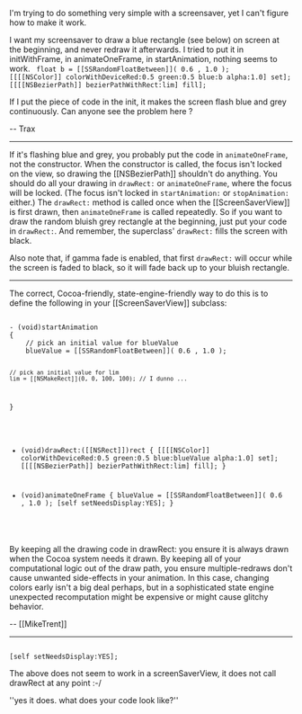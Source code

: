 I'm trying to do something very simple with a screensaver, yet I can't figure how to make it work.

I want my screensaver to draw a blue rectangle (see below) on screen at the beginning, and never redraw it afterwards. I tried to put it in initWithFrame, in animateOneFrame, in startAnimation, nothing seems to work.
<code>
    float b = [[SSRandomFloatBetween]]( 0.6 , 1.0 );
    [[[[NSColor]] colorWithDeviceRed:0.5 green:0.5 blue:b alpha:1.0] set];
    [[[[NSBezierPath]] bezierPathWithRect:lim] fill];
</code>

If I put the piece of code in the init, it makes the screen flash blue and grey continuously. Can anyone see the problem here ?

-- Trax

----

If it's flashing blue and grey, you probably put the code in <code>animateOneFrame</code>, not the constructor. When the constructor is called, the focus isn't locked on the view, so drawing the [[NSBezierPath]] shouldn't do anything. You should do all your drawing in <code>drawRect:</code> or <code>animateOneFrame</code>, where the focus will be locked. (The focus isn't locked in <code>startAnimation:</code> or <code>stopAnimation:</code> either.) The <code>drawRect:</code> method is called once when the [[ScreenSaverView]] is first drawn, then <code>animateOneFrame</code> is called repeatedly. So if you want to draw the random bluish grey rectangle at the beginning, just put your code in <code>drawRect:</code>. And remember, the superclass' <code>drawRect:</code> fills the screen with black.

Also note that, if gamma fade is enabled, that first <code>drawRect:</code> will occur while the screen is faded to black, so it will fade back up to your bluish rectangle.

----

The correct, Cocoa-friendly, state-engine-friendly way to do this is to define the following in your [[ScreenSaverView]] subclass:

<code>
- (void)startAnimation
{
    // pick an initial value for blueValue
    blueValue = [[SSRandomFloatBetween]]( 0.6 , 1.0 );

    // pick an initial value for lim
    lim = [[NSMakeRect]](0, 0, 100, 100); // I dunno ... 
}

- (void)drawRect:([[NSRect]])rect
{
    [[[[NSColor]] colorWithDeviceRed:0.5 green:0.5 blue:blueValue alpha:1.0] set];
    [[[[NSBezierPath]] bezierPathWithRect:lim] fill];
}

- (void)animateOneFrame
{
        blueValue = [[SSRandomFloatBetween]]( 0.6 , 1.0 );
        [self setNeedsDisplay:YES];
}
</code>

By keeping all the drawing code in drawRect: you ensure it is always drawn when the Cocoa system needs it drawn. By keeping all of your computational logic out of the draw path, you ensure multiple-redraws don't cause unwanted side-effects in your animation. In this case, changing colors early isn't a big deal perhaps, but in a sophisticated state engine unexpected recomputation might be expensive or might cause glitchy behavior. 

-- [[MikeTrent]]

----

<code>
[self setNeedsDisplay:YES];
</code>

The above does not seem to work in a screenSaverView, it does not call drawRect at any point :-/

''yes it does. what does your code look like?''